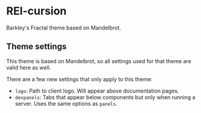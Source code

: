 # REI-cursion

Barkley's Fractal theme based on Mandelbrot.

## Theme settings

This theme is based on Mandelbrot, so all settings used for that theme are valid here as well.

There are a few new settings that only apply to this theme:

- `logo`: Path to client logo. Will appear above documentation pages.
- `devpanels`: Tabs that appear below components but only when running a server. Uses the same options as `panels`.

